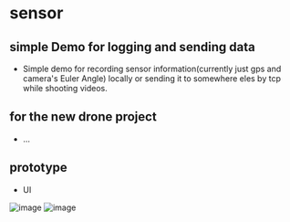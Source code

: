 # sensor

## simple Demo for logging and sending data
* Simple demo for recording sensor information(currently just gps and camera's Euler Angle) locally or sending it to somewhere eles by tcp while shooting videos.

## for the new drone project
* ...

## prototype

* UI

![image](https://github.com/sqhuang/sensor/blob/master/sensor/img/1.png)
![image](https://github.com/sqhuang/sensor/blob/master/sensor/img/2.png)


